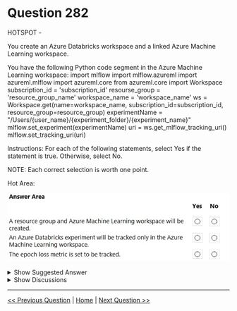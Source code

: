 # Question 282

HOTSPOT -

You create an Azure Databricks workspace and a linked Azure Machine Learning workspace.

You have the following Python code segment in the Azure Machine Learning workspace: import mlflow import mlflow.azureml import azureml.mlflow import azureml.core from azureml.core import Workspace subscription_id = 'subscription_id' resourse_group = 'resource_group_name' workspace_name = 'workspace_name' ws = Workspace.get(name=workspace_name, subscription_id=subscription_id, resource_group=resource_group) experimentName = "/Users/{user_name}/{experiment_folder}/{experiment_name}" mlflow.set_experiment(experimentName) uri = ws.get_mlflow_tracking_uri() mlflow.set_tracking_uri(uri)

Instructions: For each of the following statements, select Yes if the statement is true. Otherwise, select No.

NOTE: Each correct selection is worth one point.

Hot Area:

![Question Image](images/q282_q_0030700001.png)

<details>
  <summary>Show Suggested Answer</summary>

  <img src="images/q282_ans_0_image611.png" alt="Answer Image"><br>

</details>

<details>
  <summary>Show Discussions</summary>

<blockquote><p><strong>TEO96B</strong> <code>(Wed 29 Jun 2022 10:09)</code> - <em>Upvotes: 27</em></p><p>It should be NYN, shouldn&#x27;t it?</p></blockquote>
<blockquote><p><strong>Lion007</strong> <code>(Fri 28 Jun 2024 18:28)</code> - <em>Upvotes: 2</em></p><p>I agree, it should be NYN
Box 1: No -
This method does not create a new resource group or Azure Machine Learning workspace; it simply accesses an existing one​​.
Box 2: Yes -
The get_mlflow_tracking_uri() method retrieves the tracking URI of the Azure Machine Learning workspace, and set_tracking_uri() directs MLflow to send its tracking data to this URI​​.
Box 3: No -
The Python code provided does not include any code that specifically sets up tracking for the &quot;epoch loss&quot; metric. While MLflow is capable of tracking such a metric, it would require explicit calls to mlflow.log_metric() within the training loop, which are not present in the provided code segment​​.</p></blockquote>
<blockquote><p><strong>vish9</strong> <code>(Tue 14 Nov 2023 14:27)</code> - <em>Upvotes: 6</em></p><p>https://learn.microsoft.com/en-us/azure/machine-learning/how-to-use-mlflow-azure-databricks?view=azureml-api-2&amp;tabs=cli%2Cmlflow
The above link states: Azure Databricks can be configured to track experiments using MLflow in two ways:

Track in both Azure Databricks workspace and Azure Machine Learning workspace (dual-tracking)
Track exclusively on Azure Machine Learning
By default, dual-tracking is configured for you when you linked your Azure Databricks workspace.
Hence It should be NNN</p></blockquote>
<blockquote><p><strong>Matt2000</strong> <code>(Mon 29 Jul 2024 14:29)</code> - <em>Upvotes: 1</em></p><p>I followed your link. The code specified in this question occurs in the section &#x27;Tracking exclusively on Azure Machine Learning workspace&#x27;. I suppose that the second question should be &#x27;Yes&#x27;.</p></blockquote>
<blockquote><p><strong>Secure_Defense</strong> <code>(Sun 02 Feb 2025 05:29)</code> - <em>Upvotes: 1</em></p><p>Should be NNN.

For second box: NO
&quot;You can configure Azure Databricks to track experiments using MLflow in two ways:

 - Track in both Azure Databricks workspace and Azure Machine Learning workspace (dual-tracking)
 - Track exclusively on Azure Machine Learning

By default, when you link your Azure Databricks workspace, dual-tracking is configured for you.

Linking your Azure Databricks workspace to your Azure Machine Learning workspace enables you to track your experiment data in the Azure Machine Learning workspace and Azure Databricks workspace at the same time. This configuration is called Dual-tracking.

https://learn.microsoft.com/en-us/azure/machine-learning/how-to-use-mlflow-azure-databricks?view=azureml-api-2&amp;tabs=cli%2Cmlflow#track-azure-databricks-runs-with-mlflow

For third box: NO

The code doesn&#x27;t provide any segment to track metrics.</p></blockquote>
<blockquote><p><strong>SunilB</strong> <code>(Thu 14 Sep 2023 11:55)</code> - <em>Upvotes: 5</em></p><p>Should be NNN
After you link your Azure Databricks workspace with your Azure Machine Learning workspace, MLflow Tracking is automatically set to be tracked in all of the following places:
The linked Azure Machine Learning workspace.
Your original ADB workspace.</p></blockquote>
<blockquote><p><strong>vishal_aiml164</strong> <code>(Sat 08 Jul 2023 15:28)</code> - <em>Upvotes: 6</em></p><p>It should be N,N,N as i see that 1) we will not create ws 2) in latest Azure ML and Azure DB we can monitor the logs 3) there is no code for logging in mlflow</p></blockquote>
<blockquote><p><strong>vishal_aiml164</strong> <code>(Sat 08 Jul 2023 15:30)</code> - <em>Upvotes: 1</em></p><p>FYR : https://learn.microsoft.com/en-us/azure/machine-learning/how-to-use-mlflow-azure-databricks?tabs=cli%2Cmlflow</p></blockquote>
<blockquote><p><strong>ning</strong> <code>(Thu 08 Dec 2022 18:34)</code> - <em>Upvotes: 1</em></p><p>I do not fully understand this question, in the statements, there are no statement for logging, in order mlflow to log, one the following needs to be called:

mlflow.log_param(&quot;alpha&quot;, alpha) 
mlflow.log_metric(&#x27;mse&#x27;, 1.23) 
mlflow.log_artifact(&quot;actuals_vs_predictions.png&quot;) 
mlflow.log_model(lr, &quot;linear Model&quot;)

if no statement to log, how would anything to be traced or logged???</p></blockquote>
<blockquote><p><strong>AjoseO</strong> <code>(Sat 03 Sep 2022 05:35)</code> - <em>Upvotes: 4</em></p><p>On 03 March 2022

The 3rd question was different</p></blockquote>

</details>

---

[<< Previous Question](question_281.md) | [Home](/index.md) | [Next Question >>](question_283.md)
